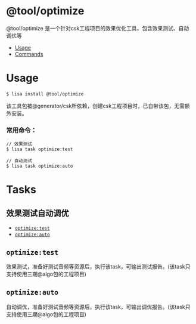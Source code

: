 @tool/optimize
====

@tool/optimize 是一个针对csk工程项目的效果优化工具，包含效果测试、自动调优等

* [Usage](#usage)
* [Commands](#commands)

# Usage
```sh-session
$ lisa install @tool/optimize
```

该工具包被@generator/csk所依赖，创建csk工程项目时，已自带该包，无需额外安装。

### 常用命令：

```sh-session
// 效果测试
$ lisa task optimize:test
```

```sh-session
// 自动测试
$ lisa task optimize:auto
```

# Tasks

## 效果测试自动调优

* [`optimize:test`](#optimize:test)
* [`optimize:auto`](#optimize:auto)

## `optimize:test`

效果测试，准备好测试音频等资源后，执行该task，可输出测试报告。(该task只支持使用三期@algo包的工程项目)

## `optimize:auto`

自动调优，准备好测试音频等资源后，执行该task，可输出调优报告。(该task只支持使用三期@algo包的工程项目)
